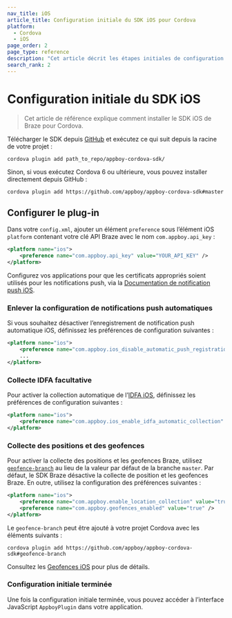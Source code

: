 ```yaml
---
nav_title: iOS
article_title: Configuration initiale du SDK iOS pour Cordova
platform: 
  - Cordova
  - iOS
page_order: 2
page_type: reference
description: "Cet article décrit les étapes initiales de configuration SDK pour les applications iOS fonctionnant sur Cordova."
search_rank: 2
---
```


# Configuration initiale du SDK iOS

> Cet article de référence explique comment installer le SDK iOS de Braze pour Cordova. 

Télécharger le SDK depuis [GitHub][1] et exécutez ce qui suit depuis la racine de votre projet :

```
cordova plugin add path_to_repo/appboy-cordova-sdk/
```

Sinon, si vous exécutez Cordova 6 ou ultérieure, vous pouvez installer directement depuis GitHub :

```
cordova plugin add https://github.com/appboy/appboy-cordova-sdk#master
```

## Configurer le plug-in

Dans votre `config.xml`, ajouter un élément `preference` sous l’élément iOS `platform` contenant votre clé API Braze avec le nom `com.appboy.api_key` :

```xml
<platform name="ios">
    <preference name="com.appboy.api_key" value="YOUR_API_KEY" />
</platform>
```

Configurez vos applications pour que les certificats appropriés soient utilisés pour les notifications push, via la [Documentation de notification push iOS][2].

### Enlever la configuration de notifications push automatiques

Si vous souhaitez désactiver l’enregistrement de notification push automatique iOS, définissez les préférences de configuration suivantes :

```xml
<platform name="ios">
    <preference name="com.appboy.ios_disable_automatic_push_registration" value="YES" />
    ...
</platform>
```

### Collecte IDFA facultative

Pour activer la collection automatique de l’[IDFA iOS][3], définissez les préférences de configuration suivantes :

```xml
<platform name="ios">
    <preference name="com.appboy.ios_enable_idfa_automatic_collection" value="YES" />
</platform>
```

### Collecte des positions et des geofences

Pour activer la collecte des positions et les geofences Braze, utilisez [`geofence-branch`][3] au lieu de la valeur par défaut de la branche `master`. Par défaut, le SDK Braze désactive la collecte de position et les geofences Braze. En outre, utilisez la configuration des préférences suivantes :

```xml
<platform name="ios">
    <preference name="com.appboy.enable_location_collection" value="true" />
    <preference name="com.appboy.geofences_enabled" value="true" />
</platform>
```

Le `geofence-branch` peut être ajouté à votre projet Cordova avec les éléments suivants :

```
cordova plugin add https://github.com/appboy/appboy-cordova-sdk#geofence-branch
```

Consultez les [Geofences iOS][4] pour plus de détails.

### Configuration initiale terminée

Une fois la configuration initiale terminée, vous pouvez accéder à l’interface JavaScript `AppboyPlugin` dans votre application.

[1]: https://github.com/Appboy/appboy-cordova-sdk
[2]: {{site.baseurl}}/developer_guide/platform_integration_guides/ios/push_notifications/integration/
[3]: {{site.baseurl}}/developer_guide/platform_integration_guides/ios/initial_sdk_setup/optional_idfa_collection/#optional-idfa-collection
[4]: {{site.baseurl}}/developer_guide/platform_integration_guides/ios/advanced_use_cases/locations_and_geofences/
